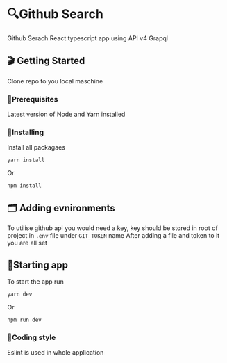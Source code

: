 # 🔍Github Search 

Github Serach React typescript app using API v4 Grapql

## 🎬 Getting Started 

Clone repo to you local maschine

### 📖Prerequisites

Latest version of Node and Yarn installed

### 🔄Installing 

Install all packagaes 

```
yarn install
```

Or

```
npm install
```


## 🗂 Adding evnironments 
To utilise github api you would need a key, key should be stored in root of project in `.env` file under `GIT_TOKEN` name
After adding a file and token to it you are all set 

## 🏁Starting app

To start the app run
```
yarn dev
```

Or

```
npm run dev
```


### 🎨Coding style 

Eslint is used in whole application


